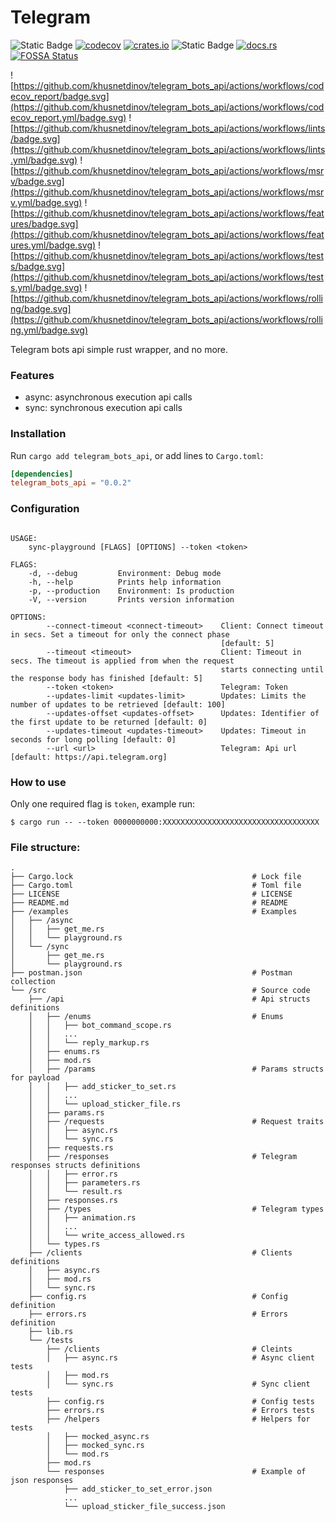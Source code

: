 # Telegram

![Static Badge](https://img.shields.io/badge/Project_Status-development-red)
[![codecov](https://codecov.io/gh/khusnetdinov/telegram_bots_api/graph/badge.svg?token=HODA8WDALK)](https://codecov.io/gh/khusnetdinov/telegram_bots_api)
[![crates.io](https://img.shields.io/crates/v/telegram_bots_api.svg)](https://crates.io/crates/telegram_bots_api)
![Static Badge](https://img.shields.io/badge/Telegram_Bot_API-7.0-green)
[![docs.rs](https://img.shields.io/docsrs/telegram_bots_api)](https://docs.rs/telegram_bots_api/latest/telegram_bots_api/)
[![FOSSA Status](https://app.fossa.com/api/projects/git%2Bgithub.com%2Fkhusnetdinov%2Ftelegram.svg?type=shield)](https://app.fossa.com/projects/git%2Bgithub.com%2Fkhusnetdinov%2Ftelegram?ref=badge_shield)

![https://github.com/khusnetdinov/telegram_bots_api/actions/workflows/codecov_report/badge.svg](https://github.com/khusnetdinov/telegram_bots_api/actions/workflows/codecov_report.yml/badge.svg)
![https://github.com/khusnetdinov/telegram_bots_api/actions/workflows/lints/badge.svg](https://github.com/khusnetdinov/telegram_bots_api/actions/workflows/lints.yml/badge.svg)
![https://github.com/khusnetdinov/telegram_bots_api/actions/workflows/msrv/badge.svg](https://github.com/khusnetdinov/telegram_bots_api/actions/workflows/msrv.yml/badge.svg)
![https://github.com/khusnetdinov/telegram_bots_api/actions/workflows/features/badge.svg](https://github.com/khusnetdinov/telegram_bots_api/actions/workflows/features.yml/badge.svg)
![https://github.com/khusnetdinov/telegram_bots_api/actions/workflows/tests/badge.svg](https://github.com/khusnetdinov/telegram_bots_api/actions/workflows/tests.yml/badge.svg)
![https://github.com/khusnetdinov/telegram_bots_api/actions/workflows/rolling/badge.svg](https://github.com/khusnetdinov/telegram_bots_api/actions/workflows/rolling.yml/badge.svg)

  Telegram bots api simple rust wrapper, and no more.

### Features

  - async: asynchronous execution api calls
  - sync: synchronous execution api calls

### Installation

Run `cargo add telegram_bots_api`, or add lines to `Cargo.toml`:

```toml
[dependencies]
telegram_bots_api = "0.0.2"
```

### Configuration

```

USAGE:
    sync-playground [FLAGS] [OPTIONS] --token <token>

FLAGS:
    -d, --debug         Environment: Debug mode
    -h, --help          Prints help information
    -p, --production    Environment: Is production
    -V, --version       Prints version information

OPTIONS:
        --connect-timeout <connect-timeout>    Client: Connect timeout in secs. Set a timeout for only the connect phase
                                               [default: 5]
        --timeout <timeout>                    Client: Timeout in secs. The timeout is applied from when the request
                                               starts connecting until the response body has finished [default: 5]
        --token <token>                        Telegram: Token
        --updates-limit <updates-limit>        Updates: Limits the number of updates to be retrieved [default: 100]
        --updates-offset <updates-offset>      Updates: Identifier of the first update to be returned [default: 0]
        --updates-timeout <updates-timeout>    Updates: Timeout in seconds for long polling [default: 0]
        --url <url>                            Telegram: Api url [default: https://api.telegram.org]
```

### How to use

Only one required flag is `token`, example run:

```
$ cargo run -- --token 0000000000:XXXXXXXXXXXXXXXXXXXXXXXXXXXXXXXXXXX
```

### File structure:

```
.
├── Cargo.lock                                        # Lock file
├── Cargo.toml                                        # Toml file
├── LICENSE                                           # LICENSE
├── README.md                                         # README
├── /examples                                         # Examples
│   ├── /async
│   │   ├── get_me.rs
│   │   └── playground.rs
│   └── /sync
│       ├── get_me.rs
│       └── playground.rs
├── postman.json                                      # Postman collection
└── /src                                              # Source code
    ├── /api                                          # Api structs definitions
    │   ├── /enums                                    # Enums
    │   │   ├── bot_command_scope.rs
    │   │   ...
    │   │   └── reply_markup.rs
    │   ├── enums.rs
    │   ├── mod.rs
    │   ├── /params                                   # Params structs for payload
    │   │   ├── add_sticker_to_set.rs
    │   │   ...
    │   │   └── upload_sticker_file.rs
    │   ├── params.rs
    │   ├── /requests                                 # Request traits
    │   │   ├── async.rs
    │   │   └── sync.rs
    │   ├── requests.rs
    │   ├── /responses                                # Telegram responses structs definitions
    │   │   ├── error.rs
    │   │   ├── parameters.rs
    │   │   └── result.rs
    │   ├── responses.rs
    │   ├── /types                                    # Telegram types 
    │   │   ├── animation.rs
    │   │   ...
    │   │   └── write_access_allowed.rs
    │   └── types.rs
    ├── /clients                                      # Clients definitions
    │   ├── async.rs
    │   ├── mod.rs
    │   └── sync.rs
    ├── config.rs                                     # Config definition
    ├── errors.rs                                     # Errors definition
    ├── lib.rs
    └── /tests
        ├── /clients                                  # Cleints
        │   ├── async.rs                              # Async client tests
        │   ├── mod.rs
        │   └── sync.rs                               # Sync client tests
        ├── config.rs                                 # Config tests
        ├── errors.rs                                 # Errors tests
        ├── /helpers                                  # Helpers for tests
        │   ├── mocked_async.rs
        │   ├── mocked_sync.rs
        │   └── mod.rs
        ├── mod.rs
        └── responses                                 # Example of json responses
            ├── add_sticker_to_set_error.json
            ...
            └── upload_sticker_file_success.json
```
